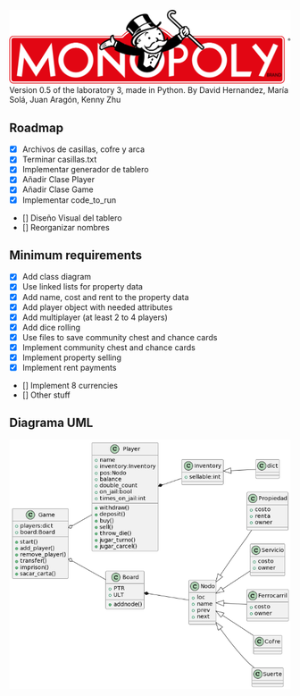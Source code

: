 ![Logo](img//monopoly.png)
Version 0.5 of the laboratory 3, made in Python. By David Hernandez, María Solá, Juan Aragón, Kenny Zhu 

## Roadmap
- [X] Archivos de casillas, cofre y arca
- [X]  Terminar casillas.txt
- [X]  Implementar generador de tablero
- [X] Añadir Clase Player
- [X] Añadir Clase Game
- [X] Implementar code_to_run
- [] Diseño Visual del tablero
- [] Reorganizar nombres
 
## Minimum requirements
- [X] Add class diagram
- [X] Use linked lists for property data
- [X] Add name, cost and rent to the property data
- [X] Add player object with needed attributes
- [X] Add multiplayer (at least 2 to 4 players)
- [X] Add dice rolling
- [X] Use files to save community chest and chance cards
- [X] Implement community chest and chance cards
- [X] Implement property selling
- [X] Implement rent payments
- [] Implement 8 currencies
- [] Other stuff



## Diagrama UML
![UML](img//Class_Diagram.png)